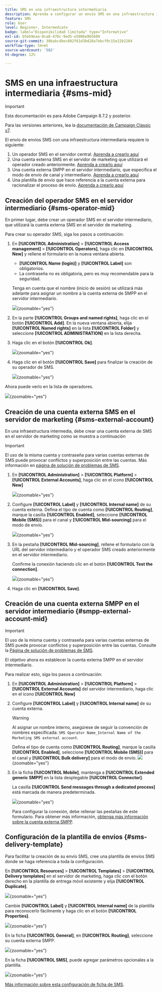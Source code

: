 ```yaml
---
title: SMS en una infraestructura intermediaria
description: Aprenda a configurar un envío SMS en una infraestructura intermediaria
feature: SMS
role: User
level: Beginner, Intermediate
badge: label="Disponibilidad limitada" type="Informative"
exl-id: b5eb9eaa-0ca8-478c-9ed5-e5006e9b5609
source-git-commit: 30babc4bec802f61d3bd28a7ebcf0c15e22b2284
workflow-type: tm+mt
source-wordcount: '582'
ht-degree: 12%

---
```


# SMS en una infraestructura intermediaria {#sms-mid}

>[!IMPORTANT]
>
>Esta documentación es para Adobe Campaign 8.7.2 y posterior.
>
>Para las versiones anteriores, lea la [documentación de Campaign Classic v7](https://experienceleague.adobe.com/en/docs/campaign-classic/using/sending-messages/sending-messages-on-mobiles/sms-set-up/sms-set-up).

El envío de envíos SMS con una infraestructura intermediaria requiere lo siguiente:

1. Un operador SMS en el servidor central. [Aprenda a crearlo aquí](#sms-operator-mid)
1. Una cuenta externa SMS en el servidor de marketing que utilizará el operador creado anteriormente. [Aprenda a crearlo aquí](#sms-external-account)
1. Una cuenta externa SMPP en el servidor intermediario, que especifica el modo de envío de canal y intermediario. [Aprenda a crearlo aquí](#smpp-external-account-mid)
1. Una plantilla de envío que hace referencia a la cuenta externa para racionalizar el proceso de envío. [Aprenda a crearlo aquí](#sms-delivery-template)

## Creación del operador SMS en el servidor intermediario {#sms-operator-mid}

En primer lugar, debe crear un operador SMS en el servidor intermediario, que utilizará la cuenta externa SMS en el servidor de marketing.

Para crear su operador SMS, siga los pasos a continuación:

1. En **[!UICONTROL Administration]** > **[!UICONTROL Access management]** > **[!UICONTROL Operators]**, haga clic en **[!UICONTROL New]** y rellene el formulario en la nueva ventana abierta.

   * **[!UICONTROL Name (login)]** y **[!UICONTROL Label]** son obligatorios.
   * La contraseña no es obligatoria, pero es muy recomendable para la seguridad.

   Tenga en cuenta que el nombre (inicio de sesión) se utilizará más adelante para asignar un nombre a la cuenta externa de SMPP en el servidor intermediario.

   ![](assets/smsoperator_mid.png){zoomable="yes"}

1. En la parte **[!UICONTROL Groups and named rights]**, haga clic en el botón **[!UICONTROL Add]**.
En la nueva ventana abierta, elija **[!UICONTROL Named rights]** en la lista **[!UICONTROL Folder]** y seleccione **[!UICONTROL ADMINISTRATION]** en la lista derecha.

1. Haga clic en el botón **[!UICONTROL Ok]**.

   ![](assets/smsoperator_rights.png){zoomable="yes"}

1. Haga clic en el botón **[!UICONTROL Save]** para finalizar la creación de su operador de SMS.

   ![](assets/smsoperator_save.png){zoomable="yes"}

Ahora puede verlo en la lista de operadores.

![](assets/smsoperator_list.png){zoomable="yes"}

## Creación de una cuenta externa SMS en el servidor de marketing {#sms-external-account}

En una infraestructura intermedia, debe crear una cuenta externa de SMS en el servidor de marketing como se muestra a continuación

>[!IMPORTANT]
>
>El uso de la misma cuenta y contraseña para varias cuentas externas de SMS puede provocar conflictos y superposición entre las cuentas. Más información en [página de solución de problemas de SMS](smpp-connection.md#sms-troubleshooting).

1. En **[!UICONTROL Administration]** > **[!UICONTROL Platform]** > **[!UICONTROL External Accounts]**, haga clic en el icono **[!UICONTROL New]**

   ![](assets/sms_extaccount.png){zoomable="yes"}

1. Configure **[!UICONTROL Label]** y **[!UICONTROL Internal name]** de su cuenta externa. Defina el tipo de cuenta como **[!UICONTROL Routing]**, marque la casilla **[!UICONTROL Enabled]**, seleccione **[!UICONTROL Mobile (SMS)]** para el canal y **[!UICONTROL Mid-sourcing]** para el modo de envío.

   ![](assets/mid_smsextaccount.png){zoomable="yes"}

1. En la pestaña **[!UICONTROL Mid-sourcing]**, rellene el formulario con la URL del servidor intermediario y el operador SMS creado anteriormente en el servidor intermediario.

   Confirme la conexión haciendo clic en el botón **[!UICONTROL Test the connection]**.

   ![](assets/midtab_smsextaccount.png){zoomable="yes"}

1. Haga clic en **[!UICONTROL Save]**.

## Creación de una cuenta externa SMPP en el servidor intermediario {#smpp-external-account-mid}

>[!IMPORTANT]
>
>El uso de la misma cuenta y contraseña para varias cuentas externas de SMS puede provocar conflictos y superposición entre las cuentas. Consulte la [Página de solución de problemas de SMS](smpp-connection.md#sms-troubleshooting).

El objetivo ahora es establecer la cuenta externa SMPP en el servidor intermediario.

Para realizar esto, siga los pasos a continuación:

1. En **[!UICONTROL Administration]** > **[!UICONTROL Platform]** > **[!UICONTROL External Accounts]** del servidor intermediario, haga clic en el icono **[!UICONTROL New]**

1. Configure **[!UICONTROL Label]** y **[!UICONTROL Internal name]** de su cuenta externa.

   >[!WARNING]
   >
   >Al asignar un nombre interno, asegúrese de seguir la convención de nombres especificada: `SMS Operator Name_Internal Name of the Marketing SMS external account`.
   >

   Defina el tipo de cuenta como **[!UICONTROL Routing]**, marque la casilla **[!UICONTROL Enabled]**, seleccione **[!UICONTROL Mobile (SMS)]** para el canal y **[!UICONTROL Bulk delivery]** para el modo de envío.
   ![](assets/mid_extaccount.png){zoomable="yes"}

1. En la ficha **[!UICONTROL Mobile]**, mantenga a **[!UICONTROL Extended generic SMPP]** en la lista desplegable **[!UICONTROL Connector]**.

   La casilla **[!UICONTROL Send messages through a dedicated process]** está marcada de manera predeterminada.

   ![](assets/sms_extaccount_connector.png){zoomable="yes"}

   Para configurar la conexión, debe rellenar las pestañas de este formulario. Para obtener más información, [obtenga más información sobre la cuenta externa SMPP](smpp-external-account.md#smpp-connection-settings).

## Configuración de la plantilla de envíos {#sms-delivery-template}

Para facilitar la creación de su envío SMS, cree una plantilla de envíos SMS donde se haga referencia a toda la configuración.

En **[!UICONTROL Resources]** > **[!UICONTROL Templates]** > **[!UICONTROL Delivery templates]** en el servidor de marketing, haga clic con el botón derecho en la plantilla de entrega móvil existente y elija **[!UICONTROL Duplicate]**.

![](assets/sms_template_duplicate.png){zoomable="yes"}

Cambie **[!UICONTROL Label]** y **[!UICONTROL Internal name]** de la plantilla para reconocerlo fácilmente y haga clic en el botón **[!UICONTROL Properties]**.

![](assets/sms_template_name.png){zoomable="yes"}

En la ficha **[!UICONTROL General]**, en **[!UICONTROL Routing]**, seleccione su cuenta externa SMPP.

![](assets/mid_template.png){zoomable="yes"}

En la ficha **[!UICONTROL SMS]**, puede agregar parámetros opcionales a la plantilla.

![](assets/sms_template_properties.png){zoomable="yes"}

[Más información sobre esta configuración de ficha de SMS](sms-delivery-settings.md).
